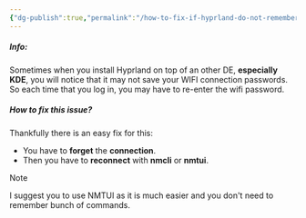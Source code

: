 ```yaml
---
{"dg-publish":true,"permalink":"/how-to-fix-if-hyprland-do-not-remember-the-wifi-connections/","noteIcon":""}
---
```


##### Info:
Sometimes when you install Hyprland on top of an other DE, **especially KDE**, you will notice that it may not save your WIFI connection passwords. So each time that you log in, you may have to re-enter the wifi password. 

##### How to fix this issue?
Thankfully there is an easy fix for this:
- You have to **forget** the **connection**.
- Then you have to **reconnect** with **nmcli** or **nmtui**.

>[!Note]
>I suggest you to use NMTUI as it is much easier and you don't need to remember bunch of commands.


